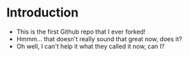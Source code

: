Introduction
============
* This is the first Github repo that I ever forked!
* Hmmm... that doesn't really sound that great now, does it?
* Oh well, I can't help it what they called it now, can I?

